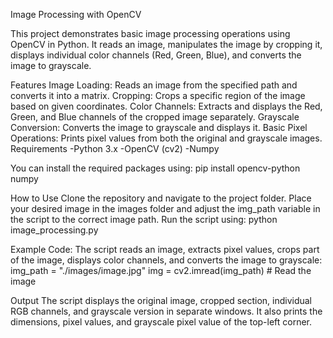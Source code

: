 Image Processing with OpenCV

This project demonstrates basic image processing operations using OpenCV in Python. It reads an image, manipulates the image by cropping it, displays individual color channels (Red, Green, Blue), and converts the image to grayscale.

Features
Image Loading: Reads an image from the specified path and converts it into a matrix.
Cropping: Crops a specific region of the image based on given coordinates.
Color Channels: Extracts and displays the Red, Green, and Blue channels of the cropped image separately.
Grayscale Conversion: Converts the image to grayscale and displays it.
Basic Pixel Operations: Prints pixel values from both the original and grayscale images.
Requirements
-Python 3.x
-OpenCV (cv2)
-Numpy

You can install the required packages using:
pip install opencv-python numpy

How to Use
Clone the repository and navigate to the project folder.
Place your desired image in the images folder and adjust the img_path variable in the script to the correct image path.
Run the script using:
python image_processing.py

Example Code:
The script reads an image, extracts pixel values, crops part of the image, displays color channels, and converts the image to grayscale:
img_path = "./images/image.jpg"
img = cv2.imread(img_path)  # Read the image

Output
The script displays the original image, cropped section, individual RGB channels, and grayscale version in separate windows.
It also prints the dimensions, pixel values, and grayscale pixel value of the top-left corner.
